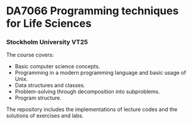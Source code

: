 # DA7066 Programming techniques for Life Sciences 
### Stockholm University VT25
 
The course covers: 
 * Basic computer science concepts. 
 * Programming in a modern programming language and basic usage of Unix.
 * Data structures and classes.
 * Problem-solving through decomposition into subproblems.
 * Program structure. 

The repository includes the implementations of lecture codes and the solutions of exercises and labs.